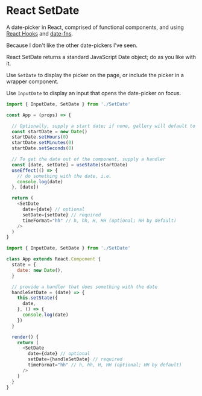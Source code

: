 # React SetDate

A date-picker in React, comprised of functional components, and using [React Hooks](https://reactjs.org/docs/hooks-intro.html) and [date-fns](https://date-fns.org).

Because I don't like the other date-pickers I've seen.

React SetDate returns a standard JavaScript Date object; do as you like with it.

Use `SetDate` to display the picker on the page, or include the picker in a wrapper component.

Use `InputDate` to display an input that opens the date-picker on focus.

```js
import { InputDate, SetDate } from './SetDate'

const App = (props) => {

  // Optionally, supply a start date; if none, gallery will default to `new Date()`
  const startDate = new Date()
  startDate.setHours(0)
  startDate.setMinutes(0)
  startDate.setSeconds(0)

  // To get the date out of the component, supply a handler
  const [date, setDate] = useState(startDate)
  useEffect(() => {
    // do something with the date, i.e.
    console.log(date)
  }, [date])

  return (
    <SetDate
      date={date} // optional
      setDate={setDate} // required
      timeFormat="hh" // h, hh, H, HH (optional; HH by default)
    />
  )
}
```

```js
import { InputDate, SetDate } from './SetDate'

class App extends React.Component {
  state = {
    date: new Date(),
  }

  // provide a handler that does something with the date
  handleSetDate = (date) => {
    this.setState({
      date,
    }, () => {
      console.log(date)
    })
  }

  render() {
    return (
      <SetDate
        date={date} // optional
        setDate={handleSetDate} // required
        timeFormat="hh" // h, hh, H, HH (optional; HH by default)
      />
    )
  }
}
```
